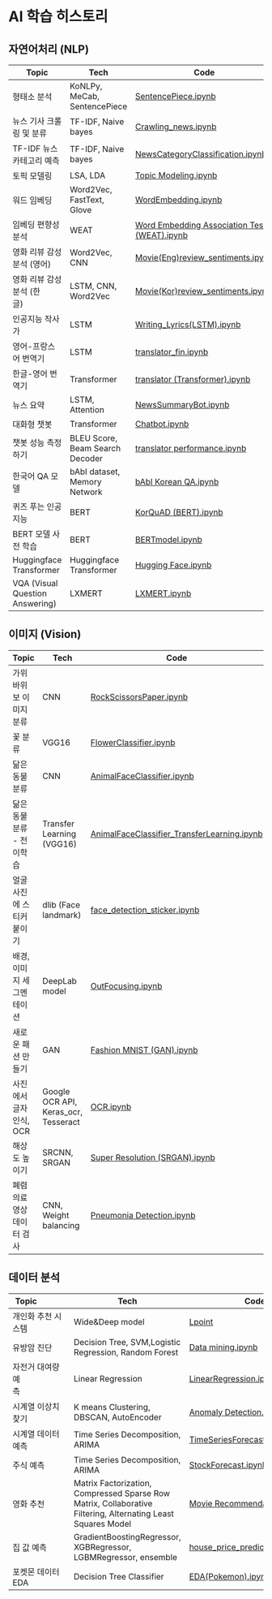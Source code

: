 # AI 학습 히스토리

## 자연어처리 (NLP)

|Topic|Tech|Code|
|---|---|---|
|형태소 분석|KoNLPy, MeCab, SentencePiece|[SentencePiece.ipynb](https://github.com/nr-ai/Aiffel_Exploration/blob/master/SentencePiece.ipynb)
|뉴스 기사 크롤링 및 분류|TF-IDF, Naive bayes|[Crawling_news.ipynb](https://github.com/nr-ai/Aiffel_Exploration/blob/master/Crawling_news.ipynb)|
|TF-IDF 뉴스 카테고리 예측|TF-IDF, Naive bayes|[NewsCategoryClassification.ipynb](https://github.com/nr-ai/Aiffel_Exploration/blob/master/NewsCategoryClassification.ipynb)|
|토픽 모델링|LSA, LDA|[Topic Modeling.ipynb](https://github.com/nr-ai/Aiffel_Exploration/blob/master/Topic%20Modeling.ipynb)|
|워드 임베딩|Word2Vec, FastText, Glove|[WordEmbedding.ipynb](https://github.com/nr-ai/Aiffel_Exploration/blob/master/WordEmbedding.ipynb)
|임베딩 편향성 분석|WEAT|[Word Embedding Association Test (WEAT).ipynb](https://github.com/nr-ai/Aiffel_Exploration/blob/master/Word%20Embedding%20Association%20Test%20(WEAT).ipynb)|
|영화 리뷰 감성 분석 (영어)|Word2Vec, CNN|[Movie(Eng)review_sentiments.ipynb](https://github.com/nr-ai/Aiffel_Exploration/blob/master/Movie(Eng)_review_sentiments.ipynb)|
|영화 리뷰 감성 분석 (한글)&nbsp;&nbsp;&nbsp;&nbsp;&nbsp;&nbsp;|LSTM, CNN, Word2Vec|[Movie(Kor)review_sentiments.ipynb](https://github.com/nr-ai/Aiffel_Exploration/blob/master/Movie(Kor)_review_sentiments.ipynb)|
|인공지능 작사가|LSTM|[Writing_Lyrics(LSTM).ipynb](https://github.com/nr-ai/Aiffel_Exploration/blob/master/Writing_Lyrics(LSTM).ipynb)|
|영어-프랑스어 번역기|LSTM|[translator_fin.ipynb](https://github.com/nr-ai/Aiffel_Exploration/blob/master/translator_fin.ipynb)|
|한글-영어 번역기|Transformer|[translator (Transformer).ipynb](https://github.com/nr-ai/Aiffel_Exploration/blob/master/translator%20(Transformer).ipynb)|
|뉴스 요약|LSTM, Attention|[NewsSummaryBot.ipynb](https://github.com/nr-ai/Aiffel_Exploration/blob/master/NewsSummaryBot.ipynb)|
|대화형 챗봇|Transformer|[Chatbot.ipynb](https://github.com/nr-ai/Aiffel_Exploration/blob/master/Chatbot.ipynb)|
|챗봇 성능 측정하기|BLEU Score, Beam Search Decoder|[translator performance.ipynb](https://github.com/nr-ai/Aiffel_Exploration/blob/master/translator%20performance.ipynb)
|한국어 QA 모델|bAbI dataset, Memory Network|[bAbI Korean QA.ipynb](https://github.com/nr-ai/Aiffel_Exploration/blob/master/bAbI%20Korean%20QA.ipynb)
|퀴즈 푸는 인공지능|BERT|[KorQuAD (BERT).ipynb](https://github.com/nr-ai/Aiffel_Exploration/blob/master/KorQuAD%20(BERT).ipynb)
|BERT 모델 사전 학습|BERT|[BERTmodel.ipynb](https://github.com/nr-ai/Aiffel_Exploration/blob/master/BERTmodel.ipynb)
|Huggingface Transformer|Huggingface Transformer|[Hugging Face.ipynb](https://github.com/nr-ai/Aiffel_Exploration/blob/master/Hugging%20Face.ipynb)
|VQA (Visual Question Answering)|LXMERT|[LXMERT.ipynb](https://github.com/nr-ai/Aiffel_Exploration/blob/master/LXMERT.ipynb)


## 이미지 (Vision)
|Topic|Tech|Code|
|------|---|---|
|가위바위보 이미지 분류|CNN|[RockScissorsPaper.ipynb](https://github.com/nr-ai/Aiffel_Exploration/blob/master/RockScissorsPaper.ipynb)|
|꽃 분류|VGG16|[FlowerClassifier.ipynb](https://github.com/nr-ai/Aiffel_Exploration/blob/master/FlowerClassifier.ipynb)|
|닮은 동물 분류|CNN|[AnimalFaceClassifier.ipynb](https://github.com/nr-ai/Aiffel_Exploration/blob/master/AnimalFaceClassifier.ipynb)|
|닮은 동물 분류 - 전이학습|Transfer Learning (VGG16)|[AnimalFaceClassifier_TransferLearning.ipynb](https://github.com/nr-ai/Aiffel_Exploration/blob/master/AnimalFaceClassifier_TransferLearning.ipynb)|
|얼굴 사진에 스티커 붙이기|dlib (Face landmark)|[face_detection_sticker.ipynb](https://github.com/nr-ai/Aiffel_Exploration/blob/master/face_detection_sticker.ipynb)|
|배경, 이미지 세그멘테이션&nbsp;&nbsp;|DeepLab model|[OutFocusing.ipynb](https://github.com/nr-ai/Aiffel_Exploration/blob/master/OutFocusing.ipynb)|
|새로운 패션 만들기|GAN|[Fashion MNIST (GAN).ipynb](https://github.com/nr-ai/Aiffel_Exploration/blob/master/Fashion%20MNIST%20(GAN).ipynb)|
|사진에서 글자 인식, OCR|Google OCR API, Keras_ocr, Tesseract|[OCR.ipynb](https://github.com/nr-ai/Aiffel_Exploration/blob/master/OCR.ipynb)|
|해상도 높이기|SRCNN, SRGAN|[Super Resolution (SRGAN).ipynb](https://github.com/nr-ai/Aiffel_Exploration/blob/master/Super%20Resolution%20(SRGAN).ipynb)|
|폐렴 의료영상 데이터 검사|CNN, Weight balancing|[Pneumonia Detection.ipynb](https://github.com/nr-ai/Aiffel_Exploration/blob/master/Pneumonia%20Detection.ipynb)|


## 데이터 분석
|Topic&nbsp;&nbsp;&nbsp;&nbsp;&nbsp;&nbsp;&nbsp;&nbsp;&nbsp;&nbsp;&nbsp;&nbsp;|Tech|Code|
|------|---|---|
|개인화 추천 시스템|Wide&Deep model|[Lpoint](https://github.com/nr-ai/Aiffel_Exploration/tree/master/Lpoint)
|유방암 진단|Decision Tree, SVM,Logistic Regression, Random Forest|[Data mining.ipynb](https://github.com/nr-ai/Aiffel_Exploration/blob/master/Data%20mining.ipynb)|
|자전거 대여량 예측&nbsp;&nbsp;&nbsp;&nbsp;&nbsp;&nbsp;&nbsp;&nbsp;&nbsp;&nbsp;&nbsp;&nbsp;&nbsp;&nbsp;&nbsp;&nbsp;&nbsp;&nbsp;&nbsp;&nbsp;&nbsp;|Linear Regression|[LinearRegression.ipynb](https://github.com/nr-ai/Aiffel_Exploration/blob/master/LinearRegression.ipynb)|
|시계열 이상치 찾기|K means Clustering, DBSCAN, AutoEncoder|[Anomaly Detection.ipynb](https://github.com/nr-ai/Aiffel_Exploration/blob/master/Super%20Resolution%20(SRGAN).ipynb)|
|시계열 데이터 예측&nbsp;&nbsp;&nbsp;&nbsp;|Time Series Decomposition, ARIMA|[TimeSeriesForecast(ARIMA).ipynb](https://github.com/nr-ai/Aiffel_Exploration/blob/master/TimeSeriesForecast(ARIMA).ipynb)|
|주식 예측|Time Series Decomposition, ARIMA|[StockForecast.ipynb](https://github.com/nr-ai/Aiffel_Exploration/blob/master/StockForecast.ipynb)|
|영화 추천|Matrix Factorization, Compressed Sparse Row Matrix, Collaborative Filtering, Alternating Least Squares Model|[Movie Recommendation.ipynb ](https://github.com/nr-ai/Aiffel_Exploration/blob/master/Movie%20Recommendation.ipynb)|
|집 값 예측|GradientBoostingRegressor, XGBRegressor, LGBMRegressor, ensemble|[house_price_prediction.ipynb](https://github.com/nr-ai/Aiffel_Exploration/blob/master/house_price_prediction.ipynb)|
|포켓몬 데이터 EDA|Decision Tree Classifier|[EDA(Pokemon).ipynb](https://github.com/nr-ai/Aiffel_Exploration/blob/master/EDA(Pokemon).ipynb)
